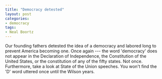 ```yaml
---
title: "Democracy detested"
layout: post
categories:
- democracy
tags:
- Neal Boortz
---
```


Our founding fathers detested the idea of a democracy and labored long to prevent America becoming one. Once again --- the word 'democracy' does not appear in the Declaration of Independence, the Constitution of the United States, or the constitution of any of the fifty states. Not once. Furthermore, take a look at State of the Union speeches. You won't find the 'D' word uttered once until the Wilson years.